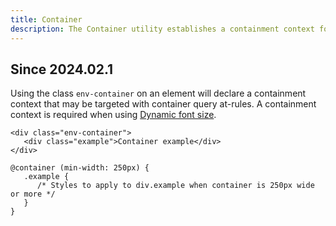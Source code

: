 ```yaml
---
title: Container
description: The Container utility establishes a containment context for applying container query at-rules.
---
```


<h2 class="doc-heading-2 doc-heading-2--main"><span class="doc-badge doc-badge--info">Since 2024.02.1</span></h2>

Using the class `env-container` on an element will declare a containment context
that may be targeted with container query at-rules.
A containment context is required when using [Dynamic font size](/typography/basic-text/).

```html-no-example
<div class="env-container">
   <div class="example">Container example</div>
</div>
```

```css-no-expand
@container (min-width: 250px) {
   .example {
      /* Styles to apply to div.example when container is 250px wide or more */
   }
}
```
